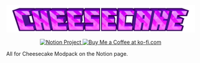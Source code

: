 ![title](https://github.com/CheesecakeTM/Cheesecake/blob/main/title.png)

<p align="center">
  <a href="https://cheesecake-labs.notion.site/Cheesecake-s-Collection-1a80b77dc68e809784f6df2f2304ced6?pvs=4">
    <img src="https://img.shields.io/badge/Notion-gray?style=for-the-badge&logo=notion" alt="Notion Project" width="120">
  </a>
  <a href='https://ko-fi.com/B0B6O07QD' target='_blank'><img height='36' style='border:0px;height:36px;' src='https://storage.ko-fi.com/cdn/kofi4.png?v=6' width="130" border='0' alt='Buy Me a Coffee at ko-fi.com' /></a>
</p>

All for Cheesecake Modpack on the Notion page.
